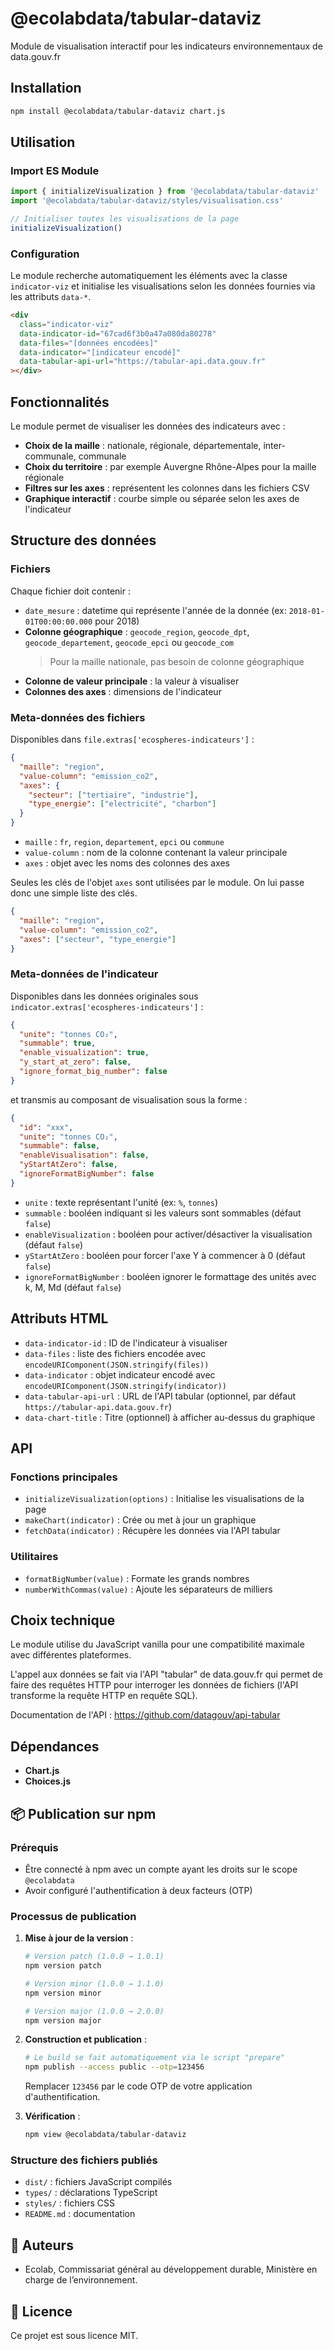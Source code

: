 # @ecolabdata/tabular-dataviz

Module de visualisation interactif pour les indicateurs environnementaux de data.gouv.fr

## Installation

```bash
npm install @ecolabdata/tabular-dataviz chart.js
```

## Utilisation

### Import ES Module

```javascript
import { initializeVisualization } from '@ecolabdata/tabular-dataviz'
import '@ecolabdata/tabular-dataviz/styles/visualisation.css'

// Initialiser toutes les visualisations de la page
initializeVisualization()
```

### Configuration

Le module recherche automatiquement les éléments avec la classe `indicator-viz` et initialise les visualisations selon les données fournies via les attributs `data-*`.

```html
<div
  class="indicator-viz"
  data-indicator-id="67cad6f3b0a47a080da80278"
  data-files="[données encodées]"
  data-indicator="[indicateur encodé]"
  data-tabular-api-url="https://tabular-api.data.gouv.fr"
></div>
```

## Fonctionnalités

Le module permet de visualiser les données des indicateurs avec :

- **Choix de la maille** : nationale, régionale, départementale, inter-communale, communale
- **Choix du territoire** : par exemple Auvergne Rhône-Alpes pour la maille régionale
- **Filtres sur les axes** : représentent les colonnes dans les fichiers CSV
- **Graphique interactif** : courbe simple ou séparée selon les axes de l'indicateur

## Structure des données

### Fichiers

Chaque fichier doit contenir :

- `date_mesure` : datetime qui représente l'année de la donnée (ex: `2018-01-01T00:00:00.000` pour 2018)
- **Colonne géographique** : `geocode_region`, `geocode_dpt`, `geocode_departement`, `geocode_epci` ou `geocode_com`
  > Pour la maille nationale, pas besoin de colonne géographique
- **Colonne de valeur principale** : la valeur à visualiser
- **Colonnes des axes** : dimensions de l'indicateur

### Meta-données des fichiers

Disponibles dans `file.extras['ecospheres-indicateurs']` :

```json
{
  "maille": "region",
  "value-column": "emission_co2",
  "axes": {
    "secteur": ["tertiaire", "industrie"],
    "type_energie": ["electricité", "charbon"]
  }
}
```

- `maille` : `fr`, `region`, `departement`, `epci` ou `commune`
- `value-column` : nom de la colonne contenant la valeur principale
- `axes` : objet avec les noms des colonnes des axes

Seules les clés de l'objet `axes` sont utilisées par le module. On lui passe donc une simple liste des clés.

```json
{
  "maille": "region",
  "value-column": "emission_co2",
  "axes": ["secteur", "type_energie"]
}
```

### Meta-données de l'indicateur

Disponibles dans les données originales sous `indicator.extras['ecospheres-indicateurs']` :

```json
{
  "unite": "tonnes CO₂",
  "summable": true,
  "enable_visualization": true,
  "y_start_at_zero": false,
  "ignore_format_big_number": false
}
```

et transmis au composant de visualisation sous la forme :

```json
{
  "id": "xxx",
  "unite": "tonnes CO₂",
  "summable": false,
  "enableVisualisation": false,
  "yStartAtZero": false,
  "ignoreFormatBigNumber": false
}
```

- `unite` : texte représentant l'unité (ex: `%`, `tonnes`)
- `summable` : booléen indiquant si les valeurs sont sommables (défaut `false`)
- `enableVisualization` : booléen pour activer/désactiver la visualisation (défaut `false`)
- `yStartAtZero` : booléen pour forcer l'axe Y à commencer à 0 (défaut `false`)
- `ignoreFormatBigNumber` : booléen ignorer le formattage des unités avec k, M, Md (défaut `false`)

## Attributs HTML

- `data-indicator-id` : ID de l'indicateur à visualiser
- `data-files` : liste des fichiers encodée avec `encodeURIComponent(JSON.stringify(files))`
- `data-indicator` : objet indicateur encodé avec `encodeURIComponent(JSON.stringify(indicator))`
- `data-tabular-api-url` : URL de l'API tabular (optionnel, par défaut `https://tabular-api.data.gouv.fr`)
- `data-chart-title` : Titre (optionnel) à afficher au-dessus du graphique

## API

### Fonctions principales

- `initializeVisualization(options)` : Initialise les visualisations de la page
- `makeChart(indicator)` : Crée ou met à jour un graphique
- `fetchData(indicator)` : Récupère les données via l'API tabular

### Utilitaires

- `formatBigNumber(value)` : Formate les grands nombres
- `numberWithCommas(value)` : Ajoute les séparateurs de milliers

## Choix technique

Le module utilise du JavaScript vanilla pour une compatibilité maximale avec différentes plateformes.

L'appel aux données se fait via l'API "tabular" de data.gouv.fr qui permet de faire des requêtes HTTP pour interroger les données de fichiers (l'API transforme la requête HTTP en requête SQL).

Documentation de l'API : https://github.com/datagouv/api-tabular

## Dépendances

- **Chart.js**
- **Choices.js**

## 📦 Publication sur npm

### Prérequis

- Être connecté à npm avec un compte ayant les droits sur le scope `@ecolabdata`
- Avoir configuré l'authentification à deux facteurs (OTP)

### Processus de publication

1. **Mise à jour de la version** :
   ```bash
   # Version patch (1.0.0 → 1.0.1)
   npm version patch

   # Version minor (1.0.0 → 1.1.0)
   npm version minor

   # Version major (1.0.0 → 2.0.0)
   npm version major
   ```

2. **Construction et publication** :
   ```bash
   # Le build se fait automatiquement via le script "prepare"
   npm publish --access public --otp=123456
   ```

   Remplacer `123456` par le code OTP de votre application d'authentification.

3. **Vérification** :
   ```bash
   npm view @ecolabdata/tabular-dataviz
   ```

### Structure des fichiers publiés

- `dist/` : fichiers JavaScript compilés
- `types/` : déclarations TypeScript
- `styles/` : fichiers CSS
- `README.md` : documentation

## 👥 Auteurs

- Ecolab, Commissariat général au développement durable, Ministère en charge de l&rsquo;environnement.

## 📄 Licence

Ce projet est sous licence MIT.

